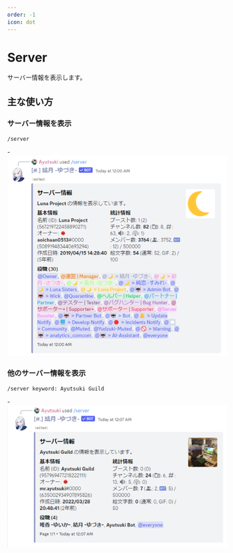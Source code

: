 ```yaml
---
order: -1
icon: dot
---
```


# Server
サーバー情報を表示します。

## 主な使い方
### サーバー情報を表示

``` コマンドの実行例
/server
```
-![応答例](default-response.png)

### 他のサーバー情報を表示

``` コマンドの実行例
/server keyword: Ayutsuki Guild
```

-![応答例](external-response.png)
